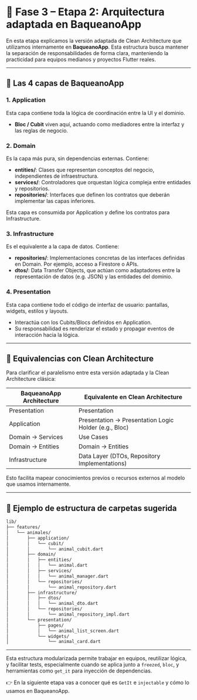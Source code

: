 # 🧱 Fase 3 – Etapa 2: Arquitectura adaptada en BaqueanoApp

En esta etapa explicamos la versión adaptada de Clean Architecture que utilizamos internamente en **BaqueanoApp**. Esta estructura busca mantener la separación de responsabilidades de forma clara, manteniendo la practicidad para equipos medianos y proyectos Flutter reales.

---

## 🧩 Las 4 capas de BaqueanoApp

### 1. **Application**
Esta capa contiene toda la lógica de coordinación entre la UI y el dominio.

- **Bloc / Cubit** viven aquí, actuando como mediadores entre la interfaz y las reglas de negocio.

### 2. **Domain**
Es la capa más pura, sin dependencias externas. Contiene:

- **entities/**: Clases que representan conceptos del negocio, independientes de infraestructura.
- **services/**: Controladores que orquestan lógica compleja entre entidades y repositorios.
- **repositories/**: Interfaces que definen los contratos que deberán implementar las capas inferiores.

Esta capa es consumida por Application y define los contratos para Infrastructure.

### 3. **Infrastructure**
Es el equivalente a la capa de datos. Contiene:

- **repositories/**: Implementaciones concretas de las interfaces definidas en Domain. Por ejemplo, acceso a Firestore o APIs.
- **dtos/**: Data Transfer Objects, que actúan como adaptadores entre la representación de datos (e.g. JSON) y las entidades del dominio.

### 4. **Presentation**
Esta capa contiene todo el código de interfaz de usuario: pantallas, widgets, estilos y layouts.

- Interactúa con los Cubits/Blocs definidos en Application.
- Su responsabilidad es renderizar el estado y propagar eventos de interacción hacia la lógica.

---

## 🔄 Equivalencias con Clean Architecture

Para clarificar el paralelismo entre esta versión adaptada y la Clean Architecture clásica:

| BaqueanoApp Architecture | Equivalente en Clean Architecture                      |
|--------------------------|--------------------------------------------------------|
| Presentation             | Presentation                                           |
| Application              | Presentation -> Presentation Logic Holder (e.g., Bloc) |
| Domain -> Services       | Use Cases                                              |
| Domain -> Entities       | Domain -> Entities                                     |
| Infrastructure           | Data Layer (DTOs, Repository Implementations)          |

Esto facilita mapear conocimientos previos o recursos externos al modelo que usamos internamente.

---

## 🧰 Ejemplo de estructura de carpetas sugerida

```bash
lib/
├── features/
│   └── animales/
│       ├── application/
│       │   └── cubit/
│       │       └── animal_cubit.dart
│       ├── domain/
│       │   ├── entities/
│       │   │   └── animal.dart
│       │   ├── services/
│       │   │   └── animal_manager.dart
│       │   └── repositories/
│       │       └── animal_repository.dart
│       ├── infrastructure/
│       │   ├── dtos/
│       │   │   └── animal_dto.dart
│       │   └── repositories/
│       │       └── animal_repository_impl.dart
│       └── presentation/
│           ├── pages/
│           │   └── animal_list_screen.dart
│           └── widgets/
│               └── animal_card.dart
```

---

Esta estructura modularizada permite trabajar en equipos, reutilizar lógica, y facilitar tests, especialmente cuando se aplica junto a `freezed`, `bloc`, y herramientas como `get_it` para inyección de dependencias.

👉 En la siguiente etapa vas a conocer qué es `GetIt` e `injectable` y cómo lo usamos en BaqueanoApp.
